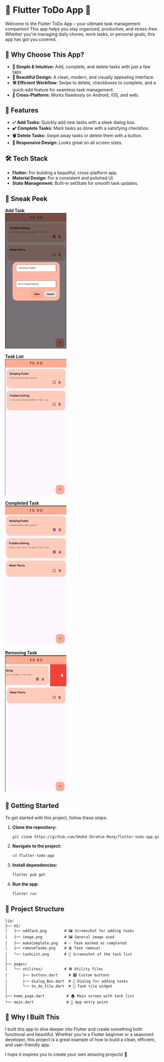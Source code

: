 # 🌟 Flutter ToDo App 🌟

Welcome to the Flutter ToDo App – your ultimate task management companion! This app helps you stay organized, productive, and stress-free. Whether you're managing daily chores, work tasks, or personal goals, this app has got you covered.

## 🚀 Why Choose This App?

- **🎯 Simple & Intuitive:** Add, complete, and delete tasks with just a few taps.
- **🎨 Beautiful Design:** A clean, modern, and visually appealing interface.
- **🛠️ Efficient Workflow:** Swipe to delete, checkboxes to complete, and a quick-add feature for seamless task management.
- **📱 Cross-Platform:** Works flawlessly on Android, iOS, and web.

## 🚀 Features

- **✅ Add Tasks:** Quickly add new tasks with a sleek dialog box.
- **✔️ Complete Tasks:** Mark tasks as done with a satisfying checkbox.
- **🗑️ Delete Tasks:** Swipe away tasks or delete them with a button.
- **🎨 Responsive Design:** Looks great on all screen sizes.

## 🛠️ Tech Stack

- **Flutter:** For building a beautiful, cross-platform app.
- **Material Design:** For a consistent and polished UI.
- **State Management:** Built-in setState for smooth task updates.

## 📂 Sneak Peek

<p><strong>Add Task</strong><br>
<img src="lib/UI/image.png" alt="Add Task" width="200"></p>

<p><strong>Task List</strong><br>
<img src="lib/UI/TasksList.png" alt="Task List" width="200"></p>

<p><strong>Completed Task</strong><br>
<img src="lib/UI/MarkAsDone.png" alt="Completed Task" width="200"></p>

<p><strong>Removing Task</strong><br>
<img src="lib/UI/DeleteTask.png" alt="Removing Task" width="200"></p>


## 🚀 Getting Started

To get started with this project, follow these steps:

1. **Clone the repository:**
   ```bash
   git clone https://github.com/SHahd-Ibrahim-Rezq/flutter-todo-app.git
   ```

2. **Navigate to the project:**
   ```bash
   cd flutter-todo-app
   ```

3. **Install dependencies:**
   ```bash
   flutter pub get
   ```

4. **Run the app:**
   ```bash
   flutter run
   ```

## 📂 Project Structure

```
lib/  
├── UI/  
│   ├── addTask.png        # 🖼️ Screenshot for adding tasks  
│   ├── image.png          # 🖼️ General image used  
│   ├── makeComplete.png   # ✅ Task marked as completed  
│   ├── removeTaske.png    # 🗑️ Task removal 
│   └── taskList.png       # 📃 Screenshot of the task list  
│  
├── pages/  
│   └── utilites/          # 🛠️ Utility files  
│       ├── buttons.dart     # 🎛️ Custom buttons  
│       ├── dialog_Box.dart  # 💬 Dialog for adding tasks  
│       └── to_do_tile.dart  # 📝 Task tile widget  
│  
├── home_page.dart          # 🏠 Main screen with task list  
└── main.dart               # 🚀 App entry point  

```

## 🚀 Why I Built This

I built this app to dive deeper into Flutter and create something both functional and beautiful. Whether you're a Flutter beginner or a seasoned developer, this project is a great example of how to build a clean, efficient, and user-friendly app.

I hope it inspires you to create your own amazing projects! 🌟
